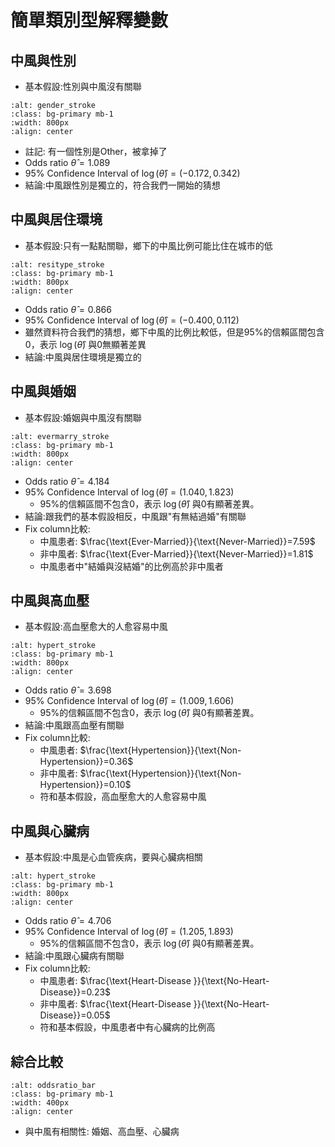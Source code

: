 簡單類別型解釋變數
=======================
## 中風與性別
- 基本假設:性別與中風沒有關聯

```{image} ./two_by_two_table/gender_stroke.png
:alt: gender_stroke
:class: bg-primary mb-1
:width: 800px
:align: center
```

- 註記: 有一個性別是Other，被拿掉了
- Odds ratio $\hat{\theta}=1.089$
- 95% Confidence Interval of $\log{(\hat{\theta})}=(-0.172, 0.342)$
- 結論:中風跟性別是獨立的，符合我們一開始的猜想

## 中風與居住環境
- 基本假設:只有一點點關聯，鄉下的中風比例可能比住在城市的低
```{image} ./two_by_two_table/resitype_stroke.png
:alt: resitype_stroke
:class: bg-primary mb-1
:width: 800px
:align: center
```

- Odds ratio $\hat{\theta}=0.866$
- 95% Confidence Interval of $\log{(\hat{\theta})}=(-0.400, 0.112)$
- 雖然資料符合我們的猜想，鄉下中風的比例比較低，但是95\%的信賴區間包含0，表示 $\log{(\hat{\theta})}$ 與0無顯著差異
- 結論:中風與居住環境是獨立的

## 中風與婚姻
- 基本假設:婚姻與中風沒有關聯
```{image} ./two_by_two_table/evermarry_stroke.png
:alt: evermarry_stroke
:class: bg-primary mb-1
:width: 800px
:align: center
```

- Odds ratio $\hat{\theta}=4.184$
- 95% Confidence Interval of $\log{(\hat{\theta})}=(1.040, 1.823)$
   - 95%的信賴區間不包含0，表示 $\log{(\hat{\theta})}$ 與0有顯著差異。
- 結論:跟我們的基本假設相反，中風跟"有無結過婚"有關聯
- Fix column比較:
   - 中風患者: $\frac{\text{Ever-Married}}{\text{Never-Married}}=7.59$
   - 非中風者: $\frac{\text{Ever-Married}}{\text{Never-Married}}=1.81$
   - 中風患者中"結婚與沒結婚"的比例高於非中風者


## 中風與高血壓
- 基本假設:高血壓愈大的人愈容易中風
```{image} ./two_by_two_table/hypert_stroke.png
:alt: hypert_stroke
:class: bg-primary mb-1
:width: 800px
:align: center
```

- Odds ratio $\hat{\theta}=3.698$
- 95% Confidence Interval of $\log{(\hat{\theta})}=(1.009, 1.606)$
   - 95%的信賴區間不包含0，表示 $\log{(\hat{\theta})}$ 與0有顯著差異。
- 結論:中風跟高血壓有關聯
- Fix column比較:
   - 中風患者: $\frac{\text{Hypertension}}{\text{Non-Hypertension}}=0.36$
   - 非中風者: $\frac{\text{Hypertension}}{\text{Non-Hypertension}}=0.10$
   - 符和基本假設，高血壓愈大的人愈容易中風

## 中風與心臟病
- 基本假設:中風是心血管疾病，要與心臟病相關
```{image} ./two_by_two_table/heartd_stroke.png
:alt: hypert_stroke
:class: bg-primary mb-1
:width: 800px
:align: center
```

- Odds ratio $\hat{\theta}=4.706$
- 95% Confidence Interval of $\log{(\hat{\theta})}=(1.205, 1.893)$
   - 95%的信賴區間不包含0，表示 $\log{(\hat{\theta})}$ 與0有顯著差異。
- 結論:中風跟心臟病有關聯
- Fix column比較:
    - 中風患者: $\frac{\text{Heart-Disease }}{\text{No-Heart-Disease}}=0.23$
    - 非中風者: $\frac{\text{Heart-Disease }}{\text{No-Heart-Disease}}=0.05$
    - 符和基本假設，中風患者中有心臟病的比例高


## 綜合比較
```{image} ./images/oddsratio_bar.png
:alt: oddsratio_bar
:class: bg-primary mb-1
:width: 400px
:align: center
```
- 與中風有相關性: 婚姻、高血壓、心臟病 